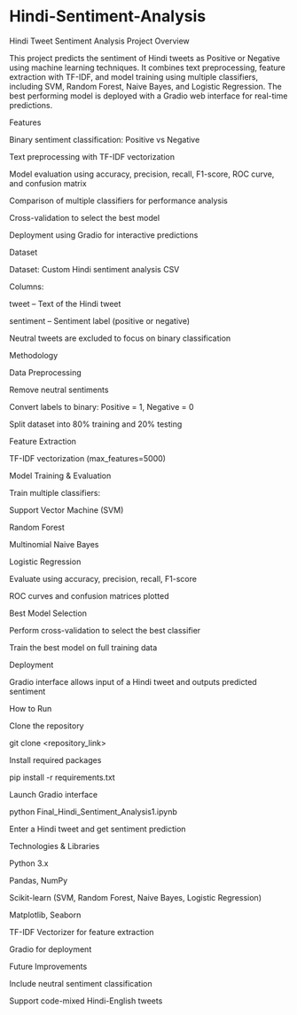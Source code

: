 # Hindi-Sentiment-Analysis

Hindi Tweet Sentiment Analysis
Project Overview

This project predicts the sentiment of Hindi tweets as Positive or Negative using machine learning techniques. It combines text preprocessing, feature extraction with TF-IDF, and model training using multiple classifiers, including SVM, Random Forest, Naive Bayes, and Logistic Regression. The best performing model is deployed with a Gradio web interface for real-time predictions.

Features

Binary sentiment classification: Positive vs Negative

Text preprocessing with TF-IDF vectorization

Model evaluation using accuracy, precision, recall, F1-score, ROC curve, and confusion matrix

Comparison of multiple classifiers for performance analysis

Cross-validation to select the best model

Deployment using Gradio for interactive predictions

Dataset

Dataset: Custom Hindi sentiment analysis CSV

Columns:

tweet – Text of the Hindi tweet

sentiment – Sentiment label (positive or negative)

Neutral tweets are excluded to focus on binary classification

Methodology

Data Preprocessing

Remove neutral sentiments

Convert labels to binary: Positive = 1, Negative = 0

Split dataset into 80% training and 20% testing

Feature Extraction

TF-IDF vectorization (max_features=5000)

Model Training & Evaluation

Train multiple classifiers:

Support Vector Machine (SVM)

Random Forest

Multinomial Naive Bayes

Logistic Regression

Evaluate using accuracy, precision, recall, F1-score

ROC curves and confusion matrices plotted

Best Model Selection

Perform cross-validation to select the best classifier

Train the best model on full training data

Deployment

Gradio interface allows input of a Hindi tweet and outputs predicted sentiment

How to Run

Clone the repository

git clone <repository_link>


Install required packages

pip install -r requirements.txt


Launch Gradio interface

python Final_Hindi_Sentiment_Analysis1.ipynb


Enter a Hindi tweet and get sentiment prediction

Technologies & Libraries

Python 3.x

Pandas, NumPy

Scikit-learn (SVM, Random Forest, Naive Bayes, Logistic Regression)

Matplotlib, Seaborn

TF-IDF Vectorizer for feature extraction

Gradio for deployment

Future Improvements

Include neutral sentiment classification

Support code-mixed Hindi-English tweets
